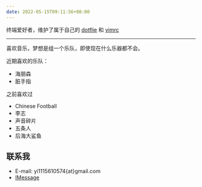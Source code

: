 ```yaml
---
date: 2022-05-15T09:11:56+08:00
---
```


终端爱好者，维护了属于自己的 [dotflie](https://github.com/kang8/.dotfiles) 和 [vimrc](https://github.com/kang8/vimrc)

---

喜欢音乐，梦想是组一个乐队，即使现在什么乐器都不会。

近期喜欢的乐队：
* 海朋森
* 脏手指

之前喜欢过
* Chinese Football
* 李志
* 声音碎片
* 五条人
* 后海大鲨鱼

## 联系我

* E-mail: yi1115610574{at}gmail.com
* [IMessage](imessage://yi1115610574@gmail.com)
